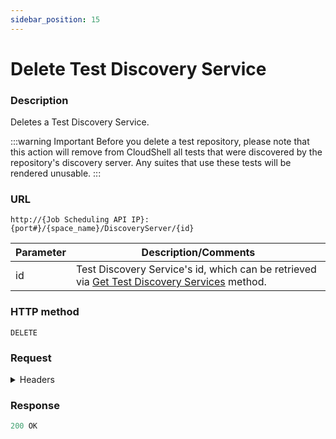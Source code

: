 ```yaml
---
sidebar_position: 15
---
```


# Delete Test Discovery Service

### Description

Deletes a Test Discovery Service.

:::warning Important 
Before you delete a test repository, please note that this action will remove from CloudShell all tests that were discovered by the repository's discovery server. Any suites that use these tests will be rendered unusable.
:::

### URL

`http://{Job Scheduling API IP}:{port#}/{space_name}/DiscoveryServer/{id}`

| Parameter | Description/Comments |
| --- | --- |
| id | Test Discovery Service's id, which can be retrieved via [Get Test Discovery Services](./get-test-discovery-services) method. |

### HTTP method

`DELETE`

### Request

<details>
<summary>Headers</summary>

Example header format:

`Authorization: Basic <authorization token returned from the login method>`

`Content-Type: application/json`

</details>

### Response

```javascript
200 OK
```